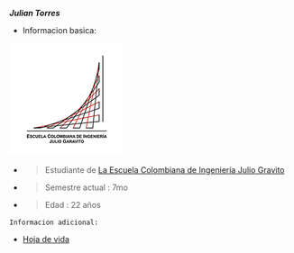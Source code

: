 **_Julian Torres_**

* Informacion basica:

![](https://github.com/jloading/lab1/blob/master/Julian%20Torres/Img/logo_Escuela.png)

  * >Estudiante de [La Escuela Colombiana de Ingeniería Julio Gravito](https://www.escuelaing.edu.co/es/)
  * > Semestre actual : 7mo
  * > Edad : 22 años

```
Informacion adicional:
```
 * [Hoja de vida](https://github.com/jloading/lab1/blob/master/Julian%20Torres/Img/Curr%C3%ADculum.pdf)
